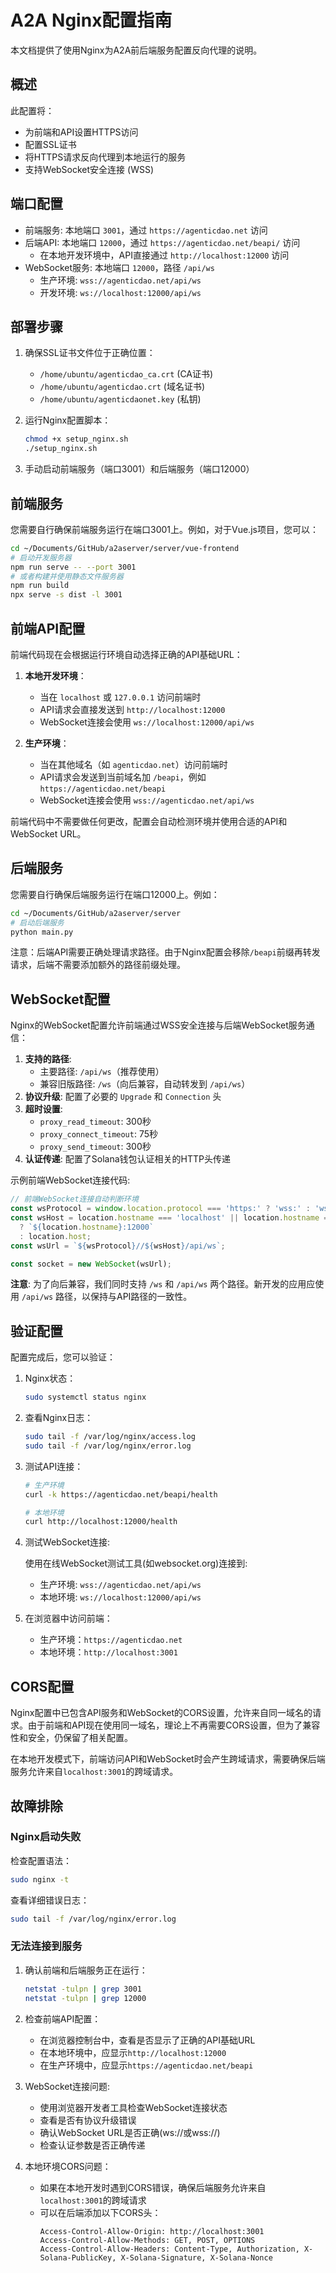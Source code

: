 # A2A Nginx配置指南

本文档提供了使用Nginx为A2A前后端服务配置反向代理的说明。

## 概述

此配置将：
- 为前端和API设置HTTPS访问
- 配置SSL证书
- 将HTTPS请求反向代理到本地运行的服务
- 支持WebSocket安全连接 (WSS)

## 端口配置

- 前端服务: 本地端口 `3001`，通过 `https://agenticdao.net` 访问
- 后端API: 本地端口 `12000`，通过 `https://agenticdao.net/beapi/` 访问
  - 在本地开发环境中，API直接通过 `http://localhost:12000` 访问
- WebSocket服务: 本地端口 `12000`，路径 `/api/ws`
  - 生产环境: `wss://agenticdao.net/api/ws`
  - 开发环境: `ws://localhost:12000/api/ws`

## 部署步骤

1. 确保SSL证书文件位于正确位置：
   - `/home/ubuntu/agenticdao_ca.crt` (CA证书)
   - `/home/ubuntu/agenticdao.crt` (域名证书)
   - `/home/ubuntu/agenticdaonet.key` (私钥)

2. 运行Nginx配置脚本：
   ```bash
   chmod +x setup_nginx.sh
   ./setup_nginx.sh
   ```

3. 手动启动前端服务（端口3001）和后端服务（端口12000）

## 前端服务

您需要自行确保前端服务运行在端口3001上。例如，对于Vue.js项目，您可以：

```bash
cd ~/Documents/GitHub/a2aserver/server/vue-frontend
# 启动开发服务器
npm run serve -- --port 3001
# 或者构建并使用静态文件服务器
npm run build
npx serve -s dist -l 3001
```

## 前端API配置

前端代码现在会根据运行环境自动选择正确的API基础URL：

1. **本地开发环境**：
   - 当在 `localhost` 或 `127.0.0.1` 访问前端时
   - API请求会直接发送到 `http://localhost:12000`
   - WebSocket连接会使用 `ws://localhost:12000/api/ws`

2. **生产环境**：
   - 当在其他域名（如 `agenticdao.net`）访问前端时
   - API请求会发送到当前域名加 `/beapi`，例如 `https://agenticdao.net/beapi`
   - WebSocket连接会使用 `wss://agenticdao.net/api/ws`

前端代码中不需要做任何更改，配置会自动检测环境并使用合适的API和WebSocket URL。

## 后端服务

您需要自行确保后端服务运行在端口12000上。例如：

```bash
cd ~/Documents/GitHub/a2aserver/server
# 启动后端服务
python main.py
```

注意：后端API需要正确处理请求路径。由于Nginx配置会移除`/beapi`前缀再转发请求，后端不需要添加额外的路径前缀处理。

## WebSocket配置

Nginx的WebSocket配置允许前端通过WSS安全连接与后端WebSocket服务通信：

1. **支持的路径**: 
   - 主要路径: `/api/ws`（推荐使用）
   - 兼容旧版路径: `/ws`（向后兼容，自动转发到 `/api/ws`）
2. **协议升级**: 配置了必要的 `Upgrade` 和 `Connection` 头
3. **超时设置**: 
   - `proxy_read_timeout`: 300秒
   - `proxy_connect_timeout`: 75秒
   - `proxy_send_timeout`: 300秒
4. **认证传递**: 配置了Solana钱包认证相关的HTTP头传递

示例前端WebSocket连接代码:

```javascript
// 前端WebSocket连接自动判断环境
const wsProtocol = window.location.protocol === 'https:' ? 'wss:' : 'ws:';
const wsHost = location.hostname === 'localhost' || location.hostname === '127.0.0.1' 
  ? `${location.hostname}:12000` 
  : location.host;
const wsUrl = `${wsProtocol}//${wsHost}/api/ws`;

const socket = new WebSocket(wsUrl);
```

**注意**: 为了向后兼容，我们同时支持 `/ws` 和 `/api/ws` 两个路径。新开发的应用应使用 `/api/ws` 路径，以保持与API路径的一致性。

## 验证配置

配置完成后，您可以验证：

1. Nginx状态：
   ```bash
   sudo systemctl status nginx
   ```

2. 查看Nginx日志：
   ```bash
   sudo tail -f /var/log/nginx/access.log
   sudo tail -f /var/log/nginx/error.log
   ```

3. 测试API连接：
   ```bash
   # 生产环境
   curl -k https://agenticdao.net/beapi/health
   
   # 本地环境
   curl http://localhost:12000/health
   ```

4. 测试WebSocket连接:
   
   使用在线WebSocket测试工具(如websocket.org)连接到:
   - 生产环境: `wss://agenticdao.net/api/ws`
   - 本地环境: `ws://localhost:12000/api/ws`

5. 在浏览器中访问前端：
   - 生产环境：`https://agenticdao.net`
   - 本地环境：`http://localhost:3001`

## CORS配置

Nginx配置中已包含API服务和WebSocket的CORS设置，允许来自同一域名的请求。由于前端和API现在使用同一域名，理论上不再需要CORS设置，但为了兼容性和安全，仍保留了相关配置。

在本地开发模式下，前端访问API和WebSocket时会产生跨域请求，需要确保后端服务允许来自`localhost:3001`的跨域请求。

## 故障排除

### Nginx启动失败

检查配置语法：
```bash
sudo nginx -t
```

查看详细错误日志：
```bash
sudo tail -f /var/log/nginx/error.log
```

### 无法连接到服务

1. 确认前端和后端服务正在运行：
   ```bash
   netstat -tulpn | grep 3001
   netstat -tulpn | grep 12000
   ```

2. 检查前端API配置：
   - 在浏览器控制台中，查看是否显示了正确的API基础URL
   - 在本地环境中，应显示`http://localhost:12000`
   - 在生产环境中，应显示`https://agenticdao.net/beapi`

3. WebSocket连接问题:
   - 使用浏览器开发者工具检查WebSocket连接状态
   - 查看是否有协议升级错误
   - 确认WebSocket URL是否正确(ws://或wss://)
   - 检查认证参数是否正确传递

4. 本地环境CORS问题：
   - 如果在本地开发时遇到CORS错误，确保后端服务允许来自`localhost:3001`的跨域请求
   - 可以在后端添加以下CORS头：
     ```
     Access-Control-Allow-Origin: http://localhost:3001
     Access-Control-Allow-Methods: GET, POST, OPTIONS
     Access-Control-Allow-Headers: Content-Type, Authorization, X-Solana-PublicKey, X-Solana-Signature, X-Solana-Nonce
     ``` 